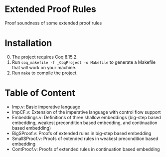 # Extended Proof Rules
Proof soundness of some extended proof rules

# Installation
0. The project requires Coq 8.15.2.
1. Run ```coq_makefile -f _CoqProject -o Makefile``` to generate a Makefile that will work on your machine.
2. Run ```make``` to compile the project.

# Table of Content
- Imp.v: Basic imperative language
- ImpCF.v: Extension of the imperative language with control flow support
- Embeddings.v: Definitions of three shallow embeddings (big-step based embedding, weakest precondition based embedding, and continuation based embedding)
- BigSProof.v: Proofs of extended rules in big-step based embedding
- SmallSProof.v: Proofs of extended rules in weakest precondition based embedding
- ContProof.v: Proofs of extended rules in continuation based embedding
